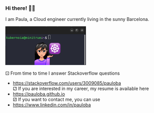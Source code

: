 ### Hi there! 🏴‍☠️
I am Paula, a Cloud engineer currently living in the sunny Barcelona. <br>

<img src="https://github.com/pauloba/pauloba/blob/main/octogata.png" alt="kubernoia" style="width:50%;">

⚀ From time to time I answer Stackoverflow questions <br>
- <a href="https://stackoverflow.com/users/3009085/pauloba">https://stackoverflow.com/users/3009085/pauloba</a> <br>
⚁ If you are interested in my career, my resume is available here <br>
- <a href="https://pauloba.github.io">https://pauloba.github.io</a> <br>
⚂ If you want to contact me, you can use <br>
- <a href="https://www.linkedin.com/in/pauloba">https://www.linkedin.com/in/pauloba</a> <br>
